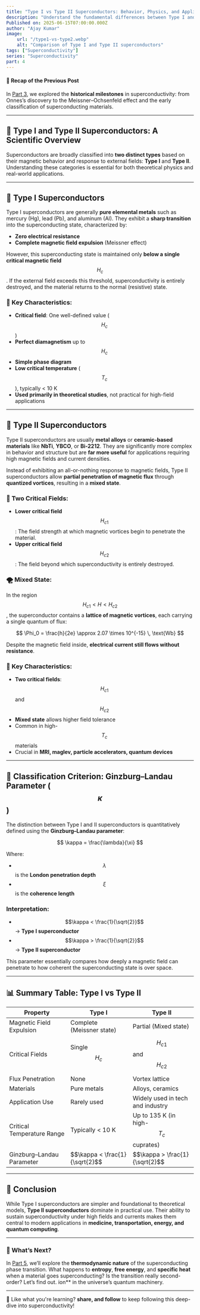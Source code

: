 ```yaml
---
title: "Type I vs Type II Superconductors: Behavior, Physics, and Applications"
description: "Understand the fundamental differences between Type I and Type II superconductors, how they react to magnetic fields, and where they are used in modern technology."
Published on: 2025-06-15T07:00:00.000Z
author: "Ajay Kumar"
image:
    url: "/type1-vs-type2.webp"
    alt: "Comparison of Type I and Type II superconductors"
tags: ["Superconductivity"]
series: "Superconductivity"
part: 4
---
```


#### 🧪 Recap of the Previous Post

In [Part 3](/superconductivity-experiments-history), we explored the **historical milestones** in superconductivity: from Onnes’s discovery to the Meissner–Ochsenfeld effect and the early classification of superconducting materials.

---

## 🧲 Type I and Type II Superconductors: A Scientific Overview

Superconductors are broadly classified into **two distinct types** based on their magnetic behavior and response to external fields: **Type I** and **Type II**. Understanding these categories is essential for both theoretical physics and real-world applications.

---

## 🔹 Type I Superconductors

Type I superconductors are generally **pure elemental metals** such as mercury (Hg), lead (Pb), and aluminum (Al). They exhibit a **sharp transition** into the superconducting state, characterized by:

-   **Zero electrical resistance**
-   **Complete magnetic field expulsion** (Meissner effect)

However, this superconducting state is maintained only **below a single critical magnetic field** $$H_c$$. If the external field exceeds this threshold, superconductivity is entirely destroyed, and the material returns to the normal (resistive) state.

### 🔬 Key Characteristics:

-   **Critical field**: One well-defined value ($$H_c$$)
-   **Perfect diamagnetism** up to $$H_c$$
-   **Simple phase diagram**
-   **Low critical temperature** ($$T_c$$), typically < 10 K
-   **Used primarily in theoretical studies**, not practical for high-field applications

---

## 🔹 Type II Superconductors

Type II superconductors are usually **metal alloys** or **ceramic-based materials** like **NbTi**, **YBCO**, or **Bi-2212**. They are significantly more complex in behavior and structure but are **far more useful** for applications requiring high magnetic fields and current densities.

Instead of exhibiting an all-or-nothing response to magnetic fields, Type II superconductors allow **partial penetration of magnetic flux** through **quantized vortices**, resulting in a **mixed state**.

### 🧪 Two Critical Fields:

-   **Lower critical field** $$H_{c1}$$: The field strength at which magnetic vortices begin to penetrate the material.
-   **Upper critical field** $$H_{c2}$$: The field beyond which superconductivity is entirely destroyed.

### 🌪️ Mixed State:

In the region $$H_{c1} < H < H_{c2}$$, the superconductor contains a **lattice of magnetic vortices**, each carrying a single quantum of flux:

$$
\Phi_0 = \frac{h}{2e} \approx 2.07 \times 10^{-15} \, \text{Wb}
$$

Despite the magnetic field inside, **electrical current still flows without resistance**.

### 🔬 Key Characteristics:

-   **Two critical fields**: $$H_{c1}$$ and $$H_{c2}$$
-   **Mixed state** allows higher field tolerance
-   Common in high-$$T_c$$ materials
-   Crucial in **MRI, maglev, particle accelerators, quantum devices**

---

## 📐 Classification Criterion: Ginzburg–Landau Parameter ($$\kappa$$)

The distinction between Type I and II superconductors is quantitatively defined using the **Ginzburg–Landau parameter**:

$$
\kappa = \frac{\lambda}{\xi}
$$

Where:

-   $$\lambda$$ is the **London penetration depth**
-   $$\xi$$ is the **coherence length**

### Interpretation:

-   $$\kappa < \frac{1}{\sqrt{2}}$$ → **Type I superconductor**
-   $$\kappa > \frac{1}{\sqrt{2}}$$ → **Type II superconductor**

This parameter essentially compares how deeply a magnetic field can penetrate to how coherent the superconducting state is over space.

---

## 📊 Summary Table: Type I vs Type II

| Property                   | Type I                         | Type II                                |
| -------------------------- | ------------------------------ | -------------------------------------- |
| Magnetic Field Expulsion   | Complete (Meissner state)      | Partial (Mixed state)                  |
| Critical Fields            | Single $$H_c$$                 | $$H_{c1}$$ and $$H_{c2}$$              |
| Flux Penetration           | None                           | Vortex lattice                         |
| Materials                  | Pure metals                    | Alloys, ceramics                       |
| Application Use            | Rarely used                    | Widely used in tech and industry       |
| Critical Temperature Range | Typically < 10 K               | Up to 135 K (in high-$$T_c$$ cuprates) |
| Ginzburg–Landau Parameter  | $$\kappa < \frac{1}{\sqrt{2}$$ | $$\kappa > \frac{1}{\sqrt{2}$$         |

---

## 🧠 Conclusion

While Type I superconductors are simpler and foundational to theoretical models, **Type II superconductors** dominate in practical use. Their ability to sustain superconductivity under high fields and currents makes them central to modern applications in **medicine, transportation, energy, and quantum computing**.

---

### 🔮 What’s Next?

In [Part 5](/superconductivity-thermodynamics), we’ll explore the **thermodynamic nature** of the superconducting phase transition. What happens to **entropy**, **free energy**, and **specific heat** when a material goes superconducting? Is the transition really second-order? Let’s find out.
ion\*\* in the universe’s quantum machinery.

---

🔔 Like what you're learning? **share, and follow** to keep following this deep-dive into superconductivity!
